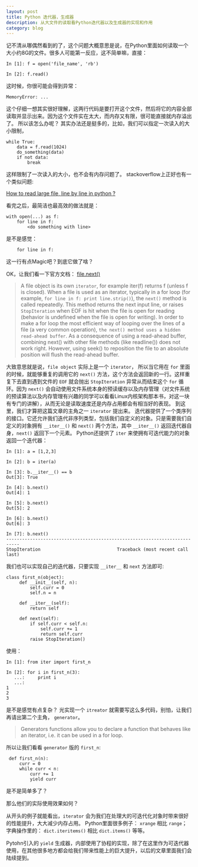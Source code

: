 ```yaml
---
layout: post
title: Python 迭代器，生成器
description: 从大文件的读取看Python迭代器以及生成器的实现和作用
category: blog
---
```


记不清从哪偶然看到的了，这个问题大概意思是说，在Python里面如何读取一个大小约8G的文件。很多人可能第一反应，这不简单嘛，直接：

```
In [1]: f = open('file_name', 'rb')

In [2]: f.read()

```
这时候，你很可能会得到异常：

```
MemoryError: ...
```

这个仔细一想其实很好理解，这两行代码是要打开这个文件，然后将它的内容全部读取并显示出来。因为这个文件实在太大，而内存又有限，很可能直接就内存溢出了。
所以该怎么办呢？
其实办法还是挺多的，比如，我们可以指定一次读入的大小限制，
```
while True:
    data = f.read(1024)
    do_something(data)
    if not data:
        break
```
这样限制了一次读入的大小，也不会有内存问题了。
stackoverflow上正好也有一个类似问题:
 
 [   How to read large file, line by line in python ?](http://stackoverflow.com/questions/8009882/how-to-read-large-file-line-by-line-in-python)
 
看完之后，最简洁也最高效的做法就是：
```
with open(...) as f:
    for line in f:
        <do something with line>
```
是不是感觉：
```
    for line in f:

```
这一行有点Magic吧？到底它做了啥？

OK，让我们看一下官方文档：
[file.next()](https://docs.python.org/2/library/stdtypes.html#file.next)
> A file object is its own `iterator`, for example iter(f) returns f (unless f is closed). When a file is used as an iterator, typically in a for loop (for example, `for line in f: print line.strip()`), the `next()` method is called repeatedly. This method returns the next input line, or raises `StopIteration` when EOF is hit when the file is open for reading (behavior is undefined when the file is open for writing). In order to make a for loop the most efficient way of looping over the lines of a file (a very common operation), `the next() method uses a hidden read-ahead buffer`. As a consequence of using a read-ahead buffer, combining next() with other file methods (like readline()) does not work right. However, using seek() to reposition the file to an absolute position will flush the read-ahead buffer.

大致意思就是说，`file object` 实际上是一个 `iterator`， 所以当它用在 `for` 里面的时候，就能够重复的调用它的 `next()` 方法，这个方法会返回新的一行。这样重复下去直到遇到文件的 `EOF` 就会抛出 `StopIteration` 异常从而结束这个 `for` 循环。因为 `next()` 会自动使用文件系统本身的预读缓存以及内存管理（对文件系统的预读算法以及内存管理有兴趣的同学可以看看Linux内核架构那本书，对这一块有专门的讲解），从而无论是读取速度还是内存占用都会有相当好的表现。
到这里，我们才算把这篇文章的主角之一 `iterator` 提出来。
迭代器提供了一个类序列的接口。它还允许我们迭代非序列类型，包括我们自定义的对象。只是需要我们自定义的对象拥有 `__iter__()` 和 `next()` 两个方法，其中 `__iter__()` 返回迭代器自身，`next()` 返回下一个元素。
Python还提供了 `iter` 来使拥有可迭代能力的对象返回一个迭代器：
```
In [1]: a = [1,2,3]

In [2]: b = iter(a)

In [3]: b.__iter__() == b
Out[3]: True

In [4]: b.next()
Out[4]: 1

In [5]: b.next()
Out[5]: 2

In [6]: b.next()
Out[6]: 3

In [7]: b.next()
---------------------------------------------------------------------------
StopIteration                             Traceback (most recent call last)
```
我们也可以实现自己的迭代器，只要实现 `__iter__` 和 `next` 方法即可:
```
class first_n(object):
     def __init__(self, n):
         self.curr = 0
         self.n = n

     def __iter__(self):
         return self

     def next(self):
         if self.curr < self.n:
             self.curr += 1
             return self.curr
         raise StopIteration()
```
 使用：
```
In [1]: from iter import first_n

In [2]: for i in first_n(3):
   ...:     print i
   ...:
1
2
3
```
是不是感觉有点复杂？ 
光实现一个 `itreator` 就需要写这么多代码，别怕，让我们再请出第二个主角， `generator`。
> Generators functions allow you to declare a function that behaves like an iterator, i.e. it can be used in a for loop.

所以让我们看看 `generator` 版的 `first_n`:
```
 def first_n(n):
     curr = 0
     while curr < n:
         curr += 1
         yield curr
```
是不是简单多了？

那么他们的实际使用效果如何？

从开头的例子就能看出，`iterator` 会为我们在处理大的可迭代化对象时带来很好的性能提升，大大减少内存占用。 Python里面很多例子：
`xrange` 相比  `range`；
字典操作里的：
`dict.iteritems()` 相比 `dict.items()` 等等。

Pytohn引入的 `yield` 生成器，内部使用了协程的实现，除了在这里作为可迭代器使用，在其他很多地方都会给我们带来性能上的巨大提升，以后的文章里面我们会陆续提到。


[tylderen]:    http://tylderen.github.io  "tylderen"
